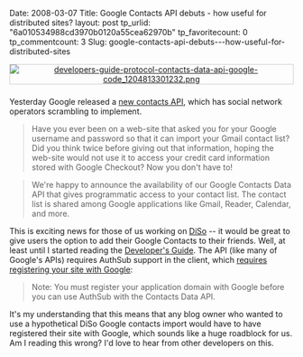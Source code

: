 Date: 2008-03-07
Title: Google Contacts API debuts - how useful for distributed sites?
layout: post
tp_urlid: "6a010534988cd3970b0120a55cea62970b"
tp_favoritecount: 0
tp_commentcount: 3
Slug: google-contacts-api-debuts---how-useful-for-distributed-sites

<a href="http://redmonk.net/archives/2008/03/06/google-contacts-api-debuts-how-useful-for-distributed-sites/2689/" rel="attachment wp-att-2689" style="display:block; text-align:center;" title="developers-guide-protocol-contacts-data-api-google-code_1204813301232.png"><img  alt="developers-guide-protocol-contacts-data-api-google-code_1204813301232.png" class="at-xid-6a010534988cd3970b0120a55cea66970b " src="https://steveivy.typepad.com/.a/6a010534988cd3970b0120a55cea66970b-pi" style="margin: 0 0 8px 0px; border: 1px solid #ccc; padding 1px;" /></a>



Yesterday Google released a [new contacts API](http://googledataapis.blogspot.com/2008/03/3-2-1-contact-api-has-landed.html), which has social network operators scrambling to implement.



>Have you ever been on a web-site that asked you for your Google username and password so that it can import your Gmail contact list? Did you think twice before giving out that information, hoping the web-site would not use it to access your credit card information stored with Google Checkout? Now you don't have to!



>We're happy to announce the availability of our Google Contacts Data API that gives programmatic access to your contact list. The contact list is shared among Google applications like Gmail, Reader, Calendar, and more.



This is exciting news for those of us working on [DiSo](http://diso-project.org) -- it would be great to give users the option to add their Google Contacts to their friends. Well, at least until I started reading the [Developer's Guide](http://code.google.com/apis/contacts/developers_guide_protocol.html). The API (like many of Google's APIs) requires AuthSub support in the client, which [requires registering your site with Google](http://code.google.com/apis/contacts/developers_guide_protocol.html#Auth):



>Note: You must register your application domain with Google before you can use AuthSub with the Contacts Data API.



It's my understanding that this means that any blog owner who wanted to use a hypothetical DiSo Google contacts import would have to have registered their site with Google, which sounds like a huge roadblock for us. Am I reading this wrong? I'd love to hear from other developers on this.
